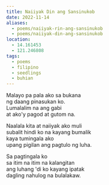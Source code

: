 ```yaml
---
title: Naiiyak Din ang Sansinukob
date: 2022-11-14
aliases:
  - poems/naiiyak-rin-ang-sansinukob
  - poems/naiiyak-din-ang-sansinukob
location:
  - 14.161453
  - 121.246808
tags:
  - poems
  - filipino
  - seedlings
  - buhian
---
```

Malayo pa pala ako sa bukana  
ng daang pinasukan ko.  
Lumalalim na ang gabi  
at ako'y pagod at gutom na.  

Naalala kita at naiiyak ako muli  
subalit hindi ko na kayang bumalik  
kaya tumingala ako  
upang pigilan ang pagtulo ng luha.

Sa pagtingala ko  
sa itim na itim na kalangitan  
ang luhang 'di ko kayang ipatak  
dagling nahulog na bulalakaw.